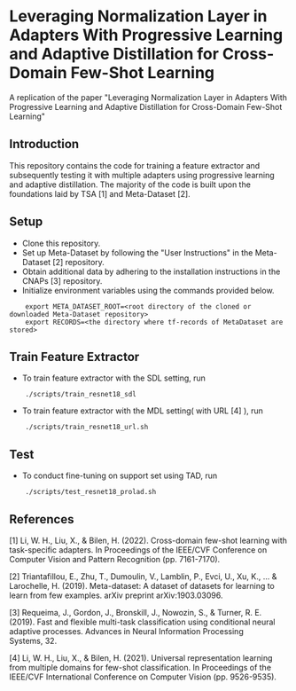# Leveraging Normalization Layer in Adapters With Progressive Learning and Adaptive Distillation for Cross-Domain Few-Shot Learning

A replication of the paper "Leveraging Normalization Layer in Adapters With Progressive Learning and Adaptive Distillation for Cross-Domain Few-Shot Learning"

## Introduction

This repository contains the code for training a feature extractor and subsequently testing it with multiple adapters using progressive learning and adaptive distillation. The majority of the code is built upon the foundations laid by TSA [1] and Meta-Dataset [2].


## Setup

* Clone this repository.
* Set up Meta-Dataset by following the "User Instructions" in the Meta-Dataset [2] repository.
* Obtain additional data by adhering to the installation instructions in the CNAPs [3] repository.
* Initialize environment variables using the commands provided below.
```
    export META_DATASET_ROOT=<root directory of the cloned or downloaded Meta-Dataset repository>
    export RECORDS=<the directory where tf-records of MetaDataset are stored>
```


## Train Feature Extractor
* To train feature extractor with the SDL setting, run
```
    ./scripts/train_resnet18_sdl
```
* To train feature extractor with the MDL setting( with URL [4] ), run
```
    ./scripts/train_resnet18_url.sh
```

## Test
* To conduct fine-tuning on support set using TAD, run
```
    ./scripts/test_resnet18_prolad.sh
```

## References

[1] Li, W. H., Liu, X., & Bilen, H. (2022). Cross-domain few-shot learning with task-specific adapters. In Proceedings of the IEEE/CVF Conference on Computer Vision and Pattern Recognition (pp. 7161-7170).

[2] Triantafillou, E., Zhu, T., Dumoulin, V., Lamblin, P., Evci, U., Xu, K., ... & Larochelle, H. (2019). Meta-dataset: A dataset of datasets for learning to learn from few examples. arXiv preprint arXiv:1903.03096.

[3] Requeima, J., Gordon, J., Bronskill, J., Nowozin, S., & Turner, R. E. (2019). Fast and flexible multi-task classification using conditional neural adaptive processes. Advances in Neural Information Processing Systems, 32.

[4] Li, W. H., Liu, X., & Bilen, H. (2021). Universal representation learning from multiple domains for few-shot classification. In Proceedings of the IEEE/CVF International Conference on Computer Vision (pp. 9526-9535).



